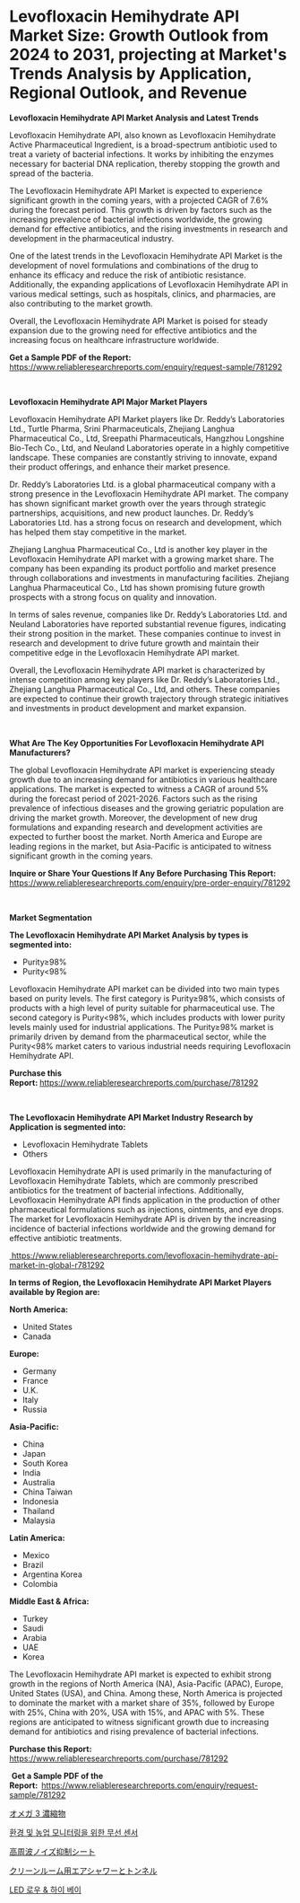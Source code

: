 <p><h1>Levofloxacin Hemihydrate API Market Size: Growth Outlook from 2024 to 2031, projecting at Market's Trends Analysis by Application, Regional Outlook, and Revenue</h1></p><p><strong>Levofloxacin Hemihydrate API Market Analysis and Latest Trends</strong></p>
<p><p>Levofloxacin Hemihydrate API, also known as Levofloxacin Hemihydrate Active Pharmaceutical Ingredient, is a broad-spectrum antibiotic used to treat a variety of bacterial infections. It works by inhibiting the enzymes necessary for bacterial DNA replication, thereby stopping the growth and spread of the bacteria.</p><p>The Levofloxacin Hemihydrate API Market is expected to experience significant growth in the coming years, with a projected CAGR of 7.6% during the forecast period. This growth is driven by factors such as the increasing prevalence of bacterial infections worldwide, the growing demand for effective antibiotics, and the rising investments in research and development in the pharmaceutical industry.</p><p>One of the latest trends in the Levofloxacin Hemihydrate API Market is the development of novel formulations and combinations of the drug to enhance its efficacy and reduce the risk of antibiotic resistance. Additionally, the expanding applications of Levofloxacin Hemihydrate API in various medical settings, such as hospitals, clinics, and pharmacies, are also contributing to the market growth.</p><p>Overall, the Levofloxacin Hemihydrate API Market is poised for steady expansion due to the growing need for effective antibiotics and the increasing focus on healthcare infrastructure worldwide.</p></p>
<p><strong>Get a Sample PDF of the Report:&nbsp;</strong> <a href="https://www.reliableresearchreports.com/enquiry/request-sample/781292">https://www.reliableresearchreports.com/enquiry/request-sample/781292</a></p>
<p>&nbsp;</p>
<p><strong>Levofloxacin Hemihydrate API Major Market Players</strong></p>
<p><p>Levofloxacin Hemihydrate API Market players like Dr. Reddy’s Laboratories Ltd., Turtle Pharma, Srini Pharmaceuticals, Zhejiang Langhua Pharmaceutical Co., Ltd, Sreepathi Pharmaceuticals, Hangzhou Longshine Bio-Tech Co., Ltd, and Neuland Laboratories operate in a highly competitive landscape. These companies are constantly striving to innovate, expand their product offerings, and enhance their market presence.</p><p>Dr. Reddy’s Laboratories Ltd. is a global pharmaceutical company with a strong presence in the Levofloxacin Hemihydrate API market. The company has shown significant market growth over the years through strategic partnerships, acquisitions, and new product launches. Dr. Reddy’s Laboratories Ltd. has a strong focus on research and development, which has helped them stay competitive in the market.</p><p>Zhejiang Langhua Pharmaceutical Co., Ltd is another key player in the Levofloxacin Hemihydrate API market with a growing market share. The company has been expanding its product portfolio and market presence through collaborations and investments in manufacturing facilities. Zhejiang Langhua Pharmaceutical Co., Ltd has shown promising future growth prospects with a strong focus on quality and innovation.</p><p>In terms of sales revenue, companies like Dr. Reddy’s Laboratories Ltd. and Neuland Laboratories have reported substantial revenue figures, indicating their strong position in the market. These companies continue to invest in research and development to drive future growth and maintain their competitive edge in the Levofloxacin Hemihydrate API market.</p><p>Overall, the Levofloxacin Hemihydrate API market is characterized by intense competition among key players like Dr. Reddy’s Laboratories Ltd., Zhejiang Langhua Pharmaceutical Co., Ltd, and others. These companies are expected to continue their growth trajectory through strategic initiatives and investments in product development and market expansion.</p></p>
<p>&nbsp;</p>
<p><strong>What Are The Key Opportunities For Levofloxacin Hemihydrate API Manufacturers?</strong></p>
<p><p>The global Levofloxacin Hemihydrate API market is experiencing steady growth due to an increasing demand for antibiotics in various healthcare applications. The market is expected to witness a CAGR of around 5% during the forecast period of 2021-2026. Factors such as the rising prevalence of infectious diseases and the growing geriatric population are driving the market growth. Moreover, the development of new drug formulations and expanding research and development activities are expected to further boost the market. North America and Europe are leading regions in the market, but Asia-Pacific is anticipated to witness significant growth in the coming years.</p></p>
<p><strong>Inquire or Share Your Questions If Any Before Purchasing This Report:</strong> <a href="https://www.reliableresearchreports.com/enquiry/pre-order-enquiry/781292">https://www.reliableresearchreports.com/enquiry/pre-order-enquiry/781292</a></p>
<p>&nbsp;</p>
<p><strong>Market Segmentation</strong></p>
<p><strong>The Levofloxacin Hemihydrate API Market Analysis by types is segmented into:</strong></p>
<p><ul><li>Purity≥98%</li><li>Purity<98%</li></ul></p>
<p><p>Levofloxacin Hemihydrate API market can be divided into two main types based on purity levels. The first category is Purity≥98%, which consists of products with a high level of purity suitable for pharmaceutical use. The second category is Purity<98%, which includes products with lower purity levels mainly used for industrial applications. The Purity≥98% market is primarily driven by demand from the pharmaceutical sector, while the Purity<98% market caters to various industrial needs requiring Levofloxacin Hemihydrate API.</p></p>
<p><strong>Purchase this Report:&nbsp;</strong><a href="https://www.reliableresearchreports.com/purchase/781292">https://www.reliableresearchreports.com/purchase/781292</a></p>
<p>&nbsp;</p>
<p><strong>The Levofloxacin Hemihydrate API Market Industry Research by Application is segmented into:</strong></p>
<p><ul><li>Levofloxacin Hemihydrate Tablets</li><li>Others</li></ul></p>
<p><p>Levofloxacin Hemihydrate API is used primarily in the manufacturing of Levofloxacin Hemihydrate Tablets, which are commonly prescribed antibiotics for the treatment of bacterial infections. Additionally, Levofloxacin Hemihydrate API finds application in the production of other pharmaceutical formulations such as injections, ointments, and eye drops. The market for Levofloxacin Hemihydrate API is driven by the increasing incidence of bacterial infections worldwide and the growing demand for effective antibiotic treatments.</p></p>
<p><a href="https://www.reliableresearchreports.com/levofloxacin-hemihydrate-api-market-in-global-r781292">&nbsp;https://www.reliableresearchreports.com/levofloxacin-hemihydrate-api-market-in-global-r781292</a></p>
<p><strong>In terms of Region, the Levofloxacin Hemihydrate API Market Players available by Region are:</strong></p>
<p>
    <p> <strong> North America: </strong>
        <ul>
            <li>United States</li>
            <li>Canada</li>
        </ul>
        </p> 
    <p> <strong> Europe: </strong>
        <ul>
            <li>Germany</li>
            <li>France</li>
            <li>U.K.</li>
            <li>Italy</li>
            <li>Russia</li>
        </ul>
        </p> 
    <p> <strong> Asia-Pacific: </strong>
        <ul>
            <li>China</li>
            <li>Japan</li>
            <li>South Korea</li>
            <li>India</li>
            <li>Australia</li>
            <li>China Taiwan</li>
            <li>Indonesia</li>
            <li>Thailand</li>
            <li>Malaysia</li>
        </ul>
        </p> 
    <p> <strong> Latin America: </strong>
        <ul>
            <li>Mexico</li>
            <li>Brazil</li>
            <li>Argentina Korea</li>
            <li>Colombia</li>
        </ul>
        </p> 
    <p> <strong> Middle East & Africa: </strong>
        <ul>
            <li>Turkey</li>
            <li>Saudi</li>
            <li>Arabia</li>
            <li>UAE</li>
            <li>Korea</li>
        </ul>
    </p>
    </p>
<p><p>The Levofloxacin Hemihydrate API market is expected to exhibit strong growth in the regions of North America (NA), Asia-Pacific (APAC), Europe, United States (USA), and China. Among these, North America is projected to dominate the market with a market share of 35%, followed by Europe with 25%, China with 20%, USA with 15%, and APAC with 5%. These regions are anticipated to witness significant growth due to increasing demand for antibiotics and rising prevalence of bacterial infections.</p></p>
<p><strong>Purchase this Report: </strong><a href="https://www.reliableresearchreports.com/purchase/781292">https://www.reliableresearchreports.com/purchase/781292</a></p>
<p>&nbsp;<strong>Get a Sample PDF of the Report:&nbsp;&nbsp;</strong><a href="https://www.reliableresearchreports.com/enquiry/request-sample/781292">https://www.reliableresearchreports.com/enquiry/request-sample/781292</a></p>
<p><strong></strong></p>
<p><p><a href="https://medium.com/@chloekessler01/%E3%82%AA%E3%83%A1%E3%82%AC-3%E6%BF%83%E7%B8%AE%E7%89%A9%E5%B8%82%E5%A0%B4%E8%AA%BF%E6%9F%BB%E3%83%AC%E3%83%9D%E3%83%BC%E3%83%88-%E3%81%9D%E3%81%AE%E6%AD%B4%E5%8F%B2%E3%81%8A%E3%82%88%E3%81%B32031%E5%B9%B4%E3%81%BE%E3%81%A7%E3%81%AE%E4%BA%88%E6%B8%AC-11a6f275fdba">オメガ 3 濃縮物</a></p><p><a href="https://github.com/laholand/Market-Research-Report-List-4/blob/main/1517917105456.md">환경 및 농업 모니터링을 위한 무선 센서</a></p><p><a href="https://github.com/SimeonBode1/Market-Research-Report-List-1/blob/main/5049855110713.md">高周波ノイズ抑制シート</a></p><p><a href="https://github.com/leigh4852023/Market-Research-Report-List-1/blob/main/6382764110712.md">クリーンルーム用エアシャワーとトンネル</a></p><p><a href="https://github.com/LuckeyCorbin/Market-Research-Report-List-1/blob/main/5190963105455.md">LED 로우 & 하이 베이</a></p></p>